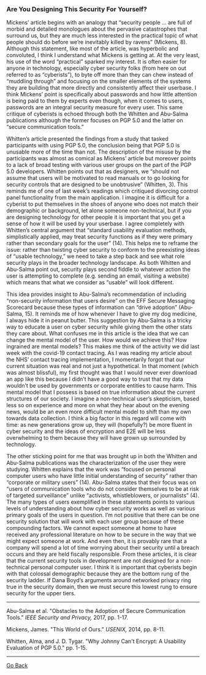 ### Are You Designing This Security For Yourself?

Mickens’ article begins with an analogy that “security people … are full of
morbid and detailed monologues about the pervasive catastrophes that surround
us, but they are much less interested in the practical topic of what people
should do before we’re inevitably killed by ravens” (Mickens, 8). Although this
statement, like most of the article, was hyperbolic and convoluted, I think I
understand what Mickens is getting at. At the very least, his use of the word
“practical” sparked my interest. It is often easier for anyone in technology,
especially cyber security folks (from here on out referred to as “cyberists”),
to byte off more than they can chew instead of “muddling through” and focusing
on the smaller elements of the systems they are building that more directly and
consistently affect their userbase. I think Mickens’ point is specifically about
passwords and how little attention is being paid to them by experts even though,
when it comes to users, passwords are an integral security measure for every
user. This same critique of cyberists is echoed through both the Whitten and
Abu-Salma publications although the former focuses on PGP 5.0 and the latter on
“secure communication tools.”

Whitten’s article presented the findings from a study that tasked participants
with using PGP 5.0, the conclusion being that PGP 5.0 is unusable more of the
time than not. The description of the misuse by the participants was almost as
comical as Mickens’ article but moreover points to a lack of broad testing with
various user groups on the part of the PGP 5.0 developers. Whitten points out
that as designers, we “should not assume that users will be motivated to read
manuals or to go looking for security controls that are designed to be
unobtrusive” (Whitten, 3). This reminds me of one of last week’s readings which
critiqued divorcing control panel functionality from the main application. I
imagine it is difficult for a cyberist to put themselves in the shoes of anyone
who does not match their demographic or background, let alone someone
non-technical, but if you are designing technology for other people it is
important that you get a sense of how it will be used by your userbase. I agree
completely with Whitten’s central argument that “standard usability evaluation
methods, simplistically applied, may treat security functions as if they were
primary rather than secondary goals for the user” (14). This helps me to reframe
the issue: rather than twisting cyber security to conform to the preexisting
ideas of “usable technology,” we need to take a step back and see what role
security plays in the broader technology landscape. As both Whitten and
Abu-Salma point out, security plays second fiddle to whatever action the user is
attempting to complete (e.g. sending an email, visiting a website) which means
that what we consider as “usable” will look different.

This idea provides insight to Abu-Salma’s recommendation of including
“non-security information that users desire” on the EFF Secure Messaging
Scorecard because these types of information can “drive adoption” (Abu-Salma,
15). It reminds me of how whenever I have to give my dog medicine, I always hide
it in peanut butter. This suggestion by Abu-Salma is a tricky way to educate a
user on cyber security while giving them the other stats they care about. What
confuses me in this article is the idea that we can change the mental model of
the user. How would we achieve this? How ingrained are mental models? This makes
me think of the activity we did last week with the covid-19 contact tracing. As
I was reading my article about the NHS’ contact tracing implementation, I
momentarily forgot that our current situation was real and not just a
hypothetical. In that moment (which was almost blissful), my first thought was
that I would never ever download an app like this because I didn’t have a good
way to trust that my data wouldn’t be used by governments or corporate entities
to cause harm. This mental model that I possess is based on true information
about the current structures of our society. I imagine a non-technical user’s
skepticism, based less so on experience and more on what they hear about on the
evening news, would be an even more difficult mental model to shift than my own
towards data collection. I think a big factor in this regard will come with
time: as new generations grow up, they will (hopefully?) be more fluent in cyber
security and the ideas of encryption and E2E will be less overwhelming to them
because they will have grown up surrounded by technology.

The other sticking point for me that was brought up in both the Whitten and
Abu-Salma publications was the characterization of the user they were studying.
Whitten explains that the work was “focused on personal computer users who have
little initial understanding of security” rather than “corporate or military
users” (14). Abu-Salma states that their focus was on “users of communication
tools who do not consider themselves to be at risk of targeted surveillance”
unlike “activists, whistleblowers, or journalists” (4). The many types of users
exemplified in these statements points to various levels of understanding about
how cyber security works as well as various primary goals of the users in
question. I’m not positive that there can be one security solution that will
work with each user group because of these compounding factors. We cannot expect
someone at home to have received any professional literature on how to be secure
in the way that we might expect someone at work. And even then, it is provably
rare that a company will spend a lot of time worrying about their security until
a breach occurs and they are held fiscally responsible. From these articles, it
is clear that the current security tools in development are not designed for a
non-technical personal computer user. I think it is important that cyberists
begin with that colossal demographic because they are the bottom rung of the
security ladder. If Dana Boyd’s arguments around networked privacy ring true in
the security domain, then we must secure this lowest rung to ensure security for
the upper tiers. 


---


Abu-Salma et al. "Obstacles to the Adoption of Secure Communication Tools."
*IEEE Security and Privacy,* 2017, pp. 1-17.

Mickens, James. "This World of Ours." *USENIX,* 2014, pp. 8-11.

Whitten, Alma, and J. D. Tygar. "Why Johnny Can't Encrypt: A Usability
Evaluation of PGP 5.0." pp. 1-15.




---
[Go Back](https://cosbeyr.github.io/Data-Dilemmas/)
